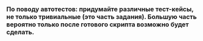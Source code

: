 ### По поводу автотестов: придумайте различные тест-кейсы, не только тривиальные (это часть задания). Большую часть вероятно только после готового скрипта возможно будет сделать.

